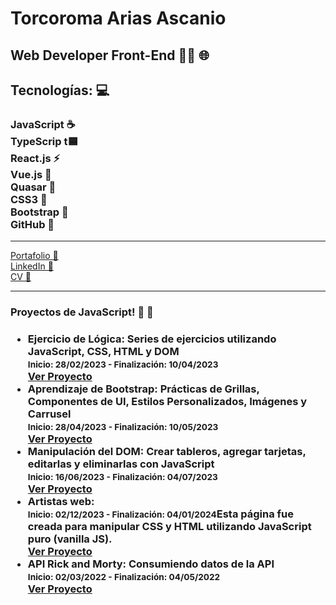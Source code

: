 <body>
    <div >
        <h1>Torcoroma Arias Ascanio</h1>
        <h2>  Web Developer Front-End 👨‍💻 🌐</h2>
        <h2> Tecnologías:  💻 </h2>
        <h3>JavaScript ☕️ <br> TypeScrip t🟦 <br>  React.js  ⚡ <br>  Vue.js 🌿 <br>  Quasar 🌌 <br>CSS3 🎨  <br>Bootstrap 🎨 <br> GitHub 🐙</h3>
        <hr>
        <a href="https://torco34.github.io/portafolio/" target="_blank" rel="noopener noreferrer">Portafolio 💼  </a><br>
        <a href="https://www.linkedin.com/in/torcoroma-arias-ascanio-a20315227/" target="_blank" rel="noopener noreferrer">LinkedIn 🔗 </a><br>
        <a href="https://torco34.github.io/portafolio/img/cvTorco.pdf" target="_blank" rel="noopener noreferrer">  CV 📄</a>
        <hr>
        <h3> Proyectos de JavaScript! 🌟 🚀<h3>
        <ul>
            <li>
                <strong>Ejercicio de Lógica:</strong>  Series de ejercicios utilizando JavaScript, CSS, HTML y DOM <br>
                <small>Inicio: 28/02/2023 - Finalización: 10/04/2023</small><br>
                <a href="https://torco34.github.io/aprendizajeTalentLogy/">Ver Proyecto</a>
            </li>
            <li>
                <strong>Aprendizaje de Bootstrap:</strong> Prácticas de Grillas, Componentes de UI, Estilos Personalizados, Imágenes y Carrusel <br>
                <small>Inicio: 28/04/2023 - Finalización: 10/05/2023</small><br>
                <a href="https://torco34.github.io/bootstrap-web/#galeria/">Ver Proyecto</a>
            </li>
            <li>
                <strong>Manipulación del DOM:</strong> Crear tableros, agregar tarjetas, editarlas y eliminarlas con JavaScript <br>
                <small>Inicio: 16/06/2023 - Finalización: 04/07/2023</small><br>
                <a href="https://torco34.github.io/administradorTareasTalentLogy/">Ver Proyecto</a>
            </li>
            <li>
                <strong>Artistas web:</strong>  <br>
                <small>Inicio: 02/12/2023 - Finalización: 04/01/2024</small>Esta página fue creada para manipular CSS y HTML utilizando JavaScript puro (vanilla JS).<br>
                <a href="https://torco34.github.io/artistas-web/">Ver Proyecto</a>
            </li>
            <li>
                <strong>API Rick and Morty:</strong> Consumiendo datos de la API <br>
                <small>Inicio: 02/03/2022 - Finalización: 04/05/2022</small><br>
                <a href="https://torco34.github.io/appRickAndMorty/">Ver Proyecto</a>
            </li>
        </ul>
    </div>
</body>

</html>
<!DOCTYPE html>
<html lang="en">
